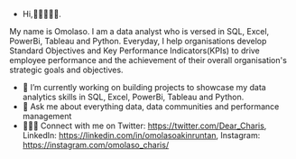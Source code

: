 - Hi,👋🏾👩🏾‍💻.

My name is Omolaso. I am a data analyst who is versed in SQL, Excel, PowerBi, Tableau and Python. Everyday, I help organisations develop Standard Objectives and Key Performance Indicators(KPIs) to drive employee performance and the achievement of their overall organisation's strategic goals and objectives.
 
- 🔭 I’m currently working on building projects to showcase my data analytics skills in SQL, Excel, PowerBi, Tableau and Python.
- 💬 Ask me about everything data, data communities and performance management 
- 👩🏾‍💻 Connect with me on Twitter: https://twitter.com/Dear_Charis, LinkedIn: https://linkedin.com/in/omolasoakinruntan, Instagram: https://instagram.com/omolaso_charis/
